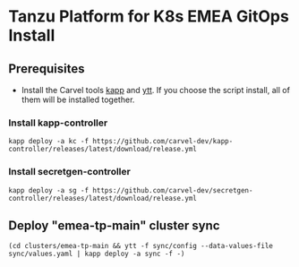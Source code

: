 # Tanzu Platform for K8s EMEA GitOps Install

## Prerequisites

- Install the Carvel tools [kapp](https://carvel.dev/kapp/docs/v0.63.x/install/) and [ytt](https://carvel.dev/ytt/docs/v0.50.x/install/). If you choose the script install, all of them will be installed together. 

### Install kapp-controller
```
kapp deploy -a kc -f https://github.com/carvel-dev/kapp-controller/releases/latest/download/release.yml
```
### Install secretgen-controller
```
kapp deploy -a sg -f https://github.com/carvel-dev/secretgen-controller/releases/latest/download/release.yml
```

## Deploy "emea-tp-main" cluster sync
```
(cd clusters/emea-tp-main && ytt -f sync/config --data-values-file sync/values.yaml | kapp deploy -a sync -f -)
```

